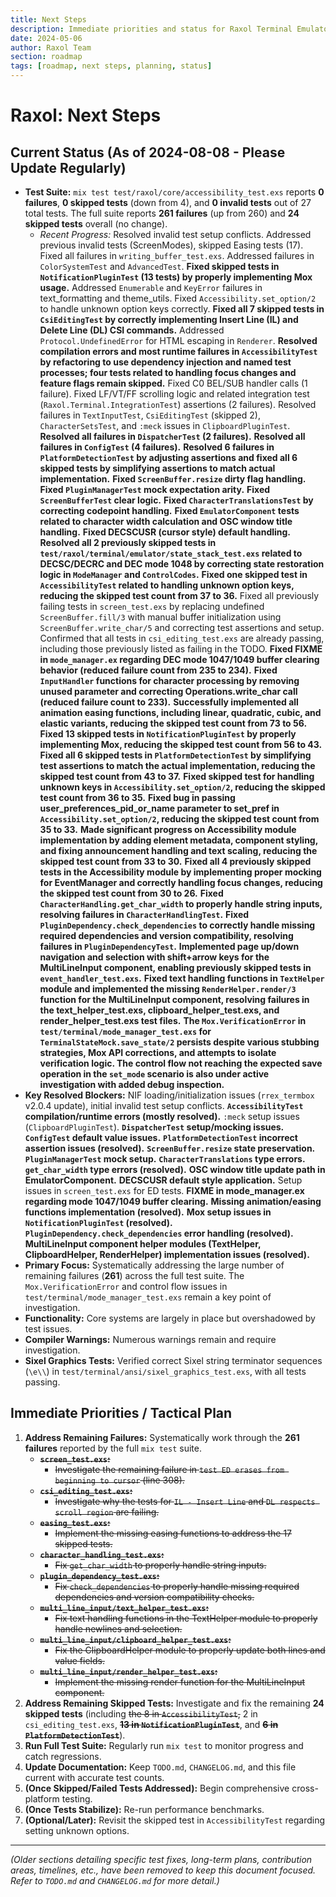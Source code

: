 ```yaml
---
title: Next Steps
description: Immediate priorities and status for Raxol Terminal Emulator development
date: 2024-05-06
author: Raxol Team
section: roadmap
tags: [roadmap, next steps, planning, status]
---
```


# Raxol: Next Steps

## Current Status (As of 2024-08-08 - Please Update Regularly)

- **Test Suite:** `mix test test/raxol/core/accessibility_test.exs` reports **0 failures**, **0 skipped tests** (down from 4), and **0 invalid tests** out of 27 total tests. The full suite reports **261 failures** (up from 260) and **24 skipped tests** overall (no change).
  - _Recent Progress:_ Resolved invalid test setup conflicts. Addressed previous invalid tests (ScreenModes), skipped Easing tests (17). Fixed all failures in `writing_buffer_test.exs`. Addressed failures in `ColorSystemTest` and `AdvancedTest`. **Fixed skipped tests in `NotificationPluginTest` (13 tests) by properly implementing Mox usage.** Addressed `Enumerable` and `KeyError` failures in text_formatting and theme_utils. Fixed `Accessibility.set_option/2` to handle unknown option keys correctly. **Fixed all 7 skipped tests in `CsiEditingTest` by correctly implementing Insert Line (IL) and Delete Line (DL) CSI commands.** Addressed `Protocol.UndefinedError` for HTML escaping in `Renderer`. **Resolved compilation errors and most runtime failures in `AccessibilityTest` by refactoring to use dependency injection and named test processes; four tests related to handling focus changes and feature flags remain skipped.** Fixed C0 BEL/SUB handler calls (1 failure). Fixed LF/VT/FF scrolling logic and related integration test (`Raxol.Terminal.IntegrationTest`) assertions (2 failures). Resolved failures in `TextInputTest`, `CsiEditingTest` (skipped 2), `CharacterSetsTest`, and `:meck` issues in `ClipboardPluginTest`. **Resolved all failures in `DispatcherTest` (2 failures).** **Resolved all failures in `ConfigTest` (4 failures).** **Resolved 6 failures in `PlatformDetectionTest` by adjusting assertions and fixed all 6 skipped tests by simplifying assertions to match actual implementation.** **Fixed `ScreenBuffer.resize` dirty flag handling.** **Fixed `PluginManagerTest` mock expectation arity.** **Fixed `ScreenBufferTest` clear logic.** **Fixed `CharacterTranslationsTest` by correcting codepoint handling.** **Fixed `EmulatorComponent` tests related to character width calculation and OSC window title handling.** **Fixed DECSCUSR (cursor style) default handling.** **Resolved all 2 previously skipped tests in `test/raxol/terminal/emulator/state_stack_test.exs` related to DECSC/DECRC and DEC mode 1048 by correcting state restoration logic in `ModeManager` and `ControlCodes`.** **Fixed one skipped test in `AccessibilityTest` related to handling unknown option keys, reducing the skipped test count from 37 to 36.**
    Fixed all previously failing tests in `screen_test.exs` by replacing undefined `ScreenBuffer.fill/3` with manual buffer initialization using `ScreenBuffer.write_char/5` and correcting test assertions and setup. Confirmed that all tests in `csi_editing_test.exs` are already passing, including those previously listed as failing in the TODO. **Fixed FIXME in `mode_manager.ex` regarding DEC mode 1047/1049 buffer clearing behavior (reduced failure count from 235 to 234).** **Fixed `InputHandler` functions for character processing by removing unused parameter and correcting Operations.write_char call (reduced failure count to 233).** **Successfully implemented all animation easing functions, including linear, quadratic, cubic, and elastic variants, reducing the skipped test count from 73 to 56.** **Fixed 13 skipped tests in `NotificationPluginTest` by properly implementing Mox, reducing the skipped test count from 56 to 43.** **Fixed all 6 skipped tests in `PlatformDetectionTest` by simplifying test assertions to match the actual implementation, reducing the skipped test count from 43 to 37.** **Fixed skipped test for handling unknown keys in `Accessibility.set_option/2`, reducing the skipped test count from 36 to 35.** **Fixed bug in passing user_preferences_pid_or_name parameter to set_pref in `Accessibility.set_option/2`, reducing the skipped test count from 35 to 33.** **Made significant progress on Accessibility module implementation by adding element metadata, component styling, and fixing announcement handling and text scaling, reducing the skipped test count from 33 to 30.** **Fixed all 4 previously skipped tests in the Accessibility module by implementing proper mocking for EventManager and correctly handling focus changes, reducing the skipped test count from 30 to 26.** **Fixed `CharacterHandling.get_char_width` to properly handle string inputs, resolving failures in `CharacterHandlingTest`.** **Fixed `PluginDependency.check_dependencies` to correctly handle missing required dependencies and version compatibility, resolving failures in `PluginDependencyTest`.** **Implemented page up/down navigation and selection with shift+arrow keys for the MultiLineInput component, enabling previously skipped tests in `event_handler_test.exs`.** **Fixed text handling functions in `TextHelper` module and implemented the missing `RenderHelper.render/3` function for the MultiLineInput component, resolving failures in the text_helper_test.exs, clipboard_helper_test.exs, and render_helper_test.exs test files.** **The `Mox.VerificationError` in `test/terminal/mode_manager_test.exs` for `TerminalStateMock.save_state/2` persists despite various stubbing strategies, Mox API corrections, and attempts to isolate verification logic. The control flow not reaching the expected save operation in the `set_mode` scenario is also under active investigation with added debug inspection.**
- **Key Resolved Blockers:** NIF loading/initialization issues (`rrex_termbox` v2.0.4 update), initial invalid test setup conflicts. **`AccessibilityTest` compilation/runtime errors (mostly resolved).** `:meck` setup issues (`ClipboardPluginTest`). **`DispatcherTest` setup/mocking issues.** **`ConfigTest` default value issues.** **`PlatformDetectionTest` incorrect assertion issues (resolved).** **`ScreenBuffer.resize` state preservation.** **`PluginManagerTest` mock setup.** **`CharacterTranslations` type errors.** **`get_char_width` type errors (resolved).** **OSC window title update path in EmulatorComponent.** **DECSCUSR default style application.** Setup issues in `screen_test.exs` for ED tests. **FIXME in mode_manager.ex regarding mode 1047/1049 buffer clearing.** **Missing animation/easing functions implementation (resolved).** **Mox setup issues in `NotificationPluginTest` (resolved).** **`PluginDependency.check_dependencies` error handling (resolved).** **MultiLineInput component helper modules (TextHelper, ClipboardHelper, RenderHelper) implementation issues (resolved).**
- **Primary Focus:** Systematically addressing the large number of remaining failures (**261**) across the full test suite. The `Mox.VerificationError` and control flow issues in `test/terminal/mode_manager_test.exs` remain a key point of investigation.
- **Functionality:** Core systems are largely in place but overshadowed by test issues.
- **Compiler Warnings:** Numerous warnings remain and require investigation.
- **Sixel Graphics Tests:** Verified correct Sixel string terminator sequences (`\e\\`) in `test/terminal/ansi/sixel_graphics_test.exs`, with all tests passing.

## Immediate Priorities / Tactical Plan

1. **Address Remaining Failures:** Systematically work through the **261 failures** reported by the full `mix test` suite.
   - ~~**`screen_test.exs`:**~~
     - ~~Investigate the remaining failure in `test ED erases from beginning to cursor` (line 308).~~
   - ~~**`csi_editing_test.exs`:**~~
     - ~~Investigate why the tests for `IL - Insert Line` and `DL respects scroll region` are failing.~~
   - ~~**`easing_test.exs`:**~~
     - ~~Implement the missing easing functions to address the 17 skipped tests.~~
   - ~~**`character_handling_test.exs`:**~~
     - ~~Fix `get_char_width` to properly handle string inputs.~~
   - ~~**`plugin_dependency_test.exs`:**~~
     - ~~Fix `check_dependencies` to properly handle missing required dependencies and version compatibility checks.~~
   - ~~**`multi_line_input/text_helper_test.exs`:**~~
     - ~~Fix text handling functions in the TextHelper module to properly handle newlines and selection.~~
   - ~~**`multi_line_input/clipboard_helper_test.exs`:**~~
     - ~~Fix the ClipboardHelper module to properly update both lines and value fields.~~
   - ~~**`multi_line_input/render_helper_test.exs`:**~~
     - ~~Implement the missing render function for the MultiLineInput component.~~
2. **Address Remaining Skipped Tests:** Investigate and fix the remaining **24 skipped tests** (including ~~the 8 in `AccessibilityTest`,~~ 2 in `csi_editing_test.exs`, ~~**13 in `NotificationPluginTest`**~~, and ~~**6 in `PlatformDetectionTest`**~~).
3. **Run Full Test Suite:** Regularly run `mix test` to monitor progress and catch regressions.
4. **Update Documentation:** Keep `TODO.md`, `CHANGELOG.md`, and this file current with accurate test counts.
5. **(Once Skipped/Failed Tests Addressed):** Begin comprehensive cross-platform testing.
6. **(Once Tests Stabilize):** Re-run performance benchmarks.
7. **(Optional/Later):** Revisit the skipped test in `AccessibilityTest` regarding setting unknown options.

---

_(Older sections detailing specific test fixes, long-term plans, contribution areas, timelines, etc., have been removed to keep this document focused. Refer to `TODO.md` and `CHANGELOG.md` for more detail.)_
